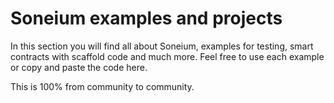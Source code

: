 # Soneium examples and projects

In this section you will find all about Soneium, examples for testing, smart contracts with scaffold code and much more. Feel free to use each example or copy and paste the code here.

This is 100% from community to community.